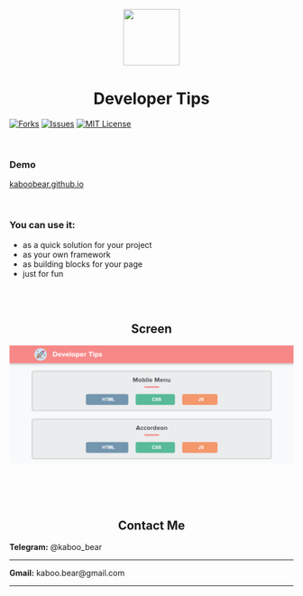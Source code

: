 <p align="center">
    <img src="https://img.icons8.com/bubbles/100/000000/rocket.png" width="100" height="100">
</p>

<h1 align="center">Developer Tips</h1>

[![Forks][forks-shield]][forks-url]
[![Issues][issues-shield]][issues-url]
[![MIT License][license-shield]][license-url]


<br>

### Demo
[kaboobear.github.io](https://kaboobear.github.io)

<br>




### You can use it:
* as a quick solution for your project
* as your own framework
* as building blocks for your page
* just for fun

<br>
<br>


<h2 align="center">Screen</h2>

![Layout](kaboo.png)

<br>
<br>
<br>

<h2 align="center">Contact Me</h2>

<div>
    <p><b>Telegram:</b> @kaboo_bear </p>
</div>

<hr>

<div>
    <p><b>Gmail:</b> kaboo.bear@gmail.com </p>
</div>

<hr>
</div>













[forks-shield]: https://img.shields.io/github/forks/kaboobear/kaboobear.github.io.svg?style=flat-square
[forks-url]: https://github.com/kaboobear/kaboobear.github.io/network/members
[issues-shield]: https://img.shields.io/github/issues/kaboobear/kaboobear.github.io.svg?style=flat-square
[issues-url]: https://github.com/kaboobear/kaboobear.github.io/issues
[license-shield]: https://img.shields.io/github/license/kaboobear/kaboobear.github.io.svg?style=flat-square
[license-url]: https://github.com/kaboobear/kaboobear.github.io/blob/master/LICENSE.txt


